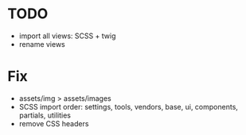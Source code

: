 # TODO

- import all views: SCSS + twig
- rename views

# Fix

- assets/img > assets/images
- SCSS import order: settings, tools, vendors, base, ui, components, partials, utilities
- remove CSS headers
